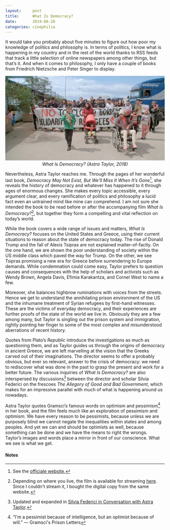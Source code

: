 ```yaml
---
layout:     post
title:      What Is Democracy?
date:       2019-06-28
categories: cinephilia
---
```


It would take you probably about five minutes to figure out how poor my
knowledge of politics and philosophy is. In terms of politics, I know what is
happening in my country and in the rest of the world thanks to RSS feeds that
track a little selection of online newspapers among other things, but that’s it.
And when it comes to philosophy, I only have a couple of books from Friedrich
Nietzsche and Peter Singer to display.

<!--more-->

<p align="center">
    <img src="/assets/images/2019-06-22-democracy.jpg">
    <br>
    <em>What Is Democracy? (Astra Taylor, 2018)</em>
</p>

Nevertheless, Astra Taylor reaches me. Through the pages of her wonderful last
book, *Democracy May Not Exist, But We’ll Miss It When It’s Gone*[^1], she
reveals the history of democracy and whatever has happened to it through ages of
enormous changes. She makes every topic accessible, every argument clear, and
every ramification of politics and philosophy a lucid fact even an untrained
mind like mine can comprehend. I am not sure she intended the book to be read
before or after the accompanying film *What Is Democracy?*[^2], but together
they form a compelling and vital reflection on today’s world.

While the book covers a wide range of issues and matters, *What Is Democracy?*
focuses on the United States and Greece, using their current situations to
reason about the state of democracy today. The rise of Donald Trump and the fall
of Alexis Tsipras are not explained matter-of-factly. On the one hand, we are
shown the poor understanding of society within the US middle class which paved
the way for Trump. On the other, we see Tsipras promising a new era for Greece
before surrendering to Europe demands. While condemnation could come easy,
Taylor prefers to question causes and consequences with the help of scholars and
activists such as Wendy Brown, Angela Davis, Efimia Karakantza, and Cornel West
to name a few.

Moreover, she balances highbrow ruminations with voices from the streets. Hence
we get to understand the annihilating prison environment of the US and the
inhumane treatment of Syrian refugees by first-hand witnesses. These are the
victims of everyday democracy, and their experiences are further proofs of the
state of the world we live in. Obviously they are a few among many, but Taylor
is singling out the prison system and immigration, rightly pointing her finger
to some of the most complex and misunderstood aberrations of recent history.

Quotes from Plato’s *Republic* introduce the investigations as much as
questioning them, and as Taylor guides us through the origins of democracy in
ancient Greece, we are left marvelling at the vision that the Greeks carved out
of their imaginations. The director seems to offer a probably obvious, but ever
so relevant, answer to the crisis of democracy: we need to rediscover what was
done in the past to grasp the present and work for a better future. The various
inquiries of *What Is Democracy?* are also interspersed by discussions[^3]
between the director and scholar Silvia Federici on the frescoes *The Allegory
of Good and Bad Government*, which makes for an impressive parallel with much of
what is happening around us nowadays.

Astra Taylor quotes Gramsci’s famous words on optimism and pessimism[^4] in her
book, and the film feels much like an exploration of pessimism and optimism. We
have every reason to be pessimists, because unless we are purposely blind we
cannot negate the inequalities within states and among peoples. And yet we can
and should be optimists as well, because something can be done and we have the
means to right the wrongs. Taylor’s images and words place a mirror in front of
our conscience. What we see is what we get.

#### Notes ####

[^1]: See the [officiale website](https://www.whatisdemocracy.info/),

[^2]: Depending on where you live, the film is available for streaming
    [here](https://www.nfb.ca/film/what-is-democracy-2018/). Since I couldn’t
    stream it, I bought the digital copy from the same website.

[^3]: Updated and expanded in [Silvia Federici in Conversation with Astra
    Taylor](https://believermag.com/silvia-federici-in-conversation-with-astra-taylor/).

[^4]: “I'm a pessimist because of intelligence, but an optimist because of will.” ― Gramsci's Prison Letters
